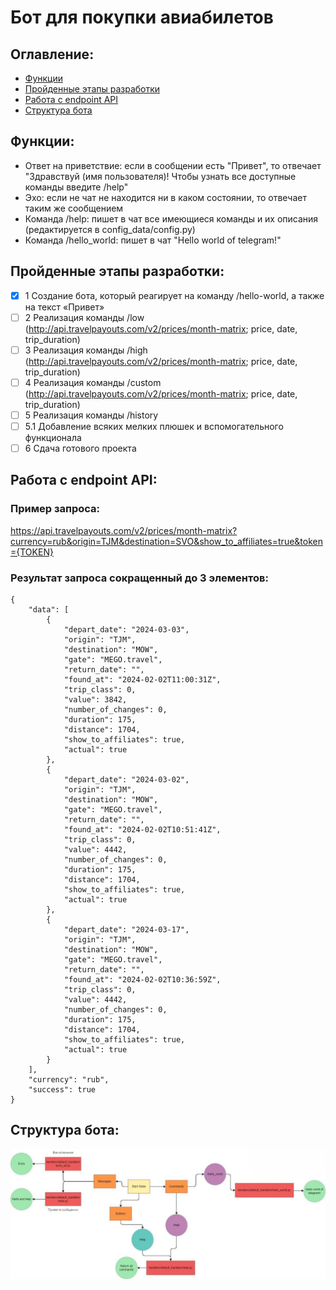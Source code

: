 # Бот для покупки авиабилетов
## Оглавление:
- [Функции](#функции)
- [Пройденные этапы разработки](#пройденные-этапы-разработки)
- [Работа с endpoint API](#работа-с-endpoint-api)
- [Структура бота](#структура-бота)

## Функции:
- Ответ на приветствие: если в сообщении есть "Привет", то отвечает "Здравствуй (имя пользователя)! Чтобы узнать все доступные команды введите /help"
- Эхо: если не чат не находится ни в каком состоянии, то отвечает таким же сообщением
- Команда /help: пишет в чат все имеющиеся команды и их описания (редактируется в config_data/config.py)
- Команда /hello_world: пишет в чат "Hello world of telegram!"

## Пройденные этапы разработки:
- [x] 1 Создание бота, который реагирует на команду /hello-world, а также на текст «Привет»
- [ ] 2 Реализация команды /low (http://api.travelpayouts.com/v2/prices/month-matrix; price, date, trip_duration)
- [ ] 3 Реализация команды /high (http://api.travelpayouts.com/v2/prices/month-matrix; price, date, trip_duration)
- [ ] 4 Реализация команды /custom (http://api.travelpayouts.com/v2/prices/month-matrix; price, date, trip_duration)
- [ ] 5 Реализация команды /history 
- [ ] 5.1 Добавление всяких мелких плюшек и вспомогательного функционала
- [ ] 6 Сдача готового проекта

## Работа с endpoint API:
### Пример запроса: 
https://api.travelpayouts.com/v2/prices/month-matrix?currency=rub&origin=TJM&destination=SVO&show_to_affiliates=true&token={TOKEN}
### Результат запроса сокращенный до 3 элементов:
```
{
    "data": [
        {
            "depart_date": "2024-03-03",
            "origin": "TJM",
            "destination": "MOW",
            "gate": "MEGO.travel",
            "return_date": "",
            "found_at": "2024-02-02T11:00:31Z",
            "trip_class": 0,
            "value": 3842,
            "number_of_changes": 0,
            "duration": 175,
            "distance": 1704,
            "show_to_affiliates": true,
            "actual": true
        },
        {
            "depart_date": "2024-03-02",
            "origin": "TJM",
            "destination": "MOW",
            "gate": "MEGO.travel",
            "return_date": "",
            "found_at": "2024-02-02T10:51:41Z",
            "trip_class": 0,
            "value": 4442,
            "number_of_changes": 0,
            "duration": 175,
            "distance": 1704,
            "show_to_affiliates": true,
            "actual": true
        },
        {
            "depart_date": "2024-03-17",
            "origin": "TJM",
            "destination": "MOW",
            "gate": "MEGO.travel",
            "return_date": "",
            "found_at": "2024-02-02T10:36:59Z",
            "trip_class": 0,
            "value": 4442,
            "number_of_changes": 0,
            "duration": 175,
            "distance": 1704,
            "show_to_affiliates": true,
            "actual": true
        }
    ],
    "currency": "rub",
    "success": true
}
```
## Структура бота:
![](Bot_structure.png)